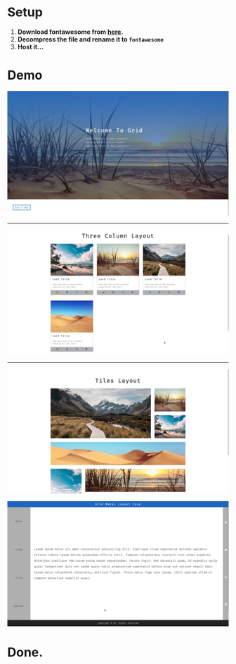 # Setup 

1. **Download fontawesome from [here](https://use.fontawesome.com/releases/v6.4.2/fontawesome-free-6.4.2-web.zip).**
2. **Decompress the file and rename it to `fontawesome`**
3. **Host it...**

# Demo

![](./demo.png)
___
![](./demo1.png)
___
![](./demo2.png)

![](./demo3.png)

# Done.